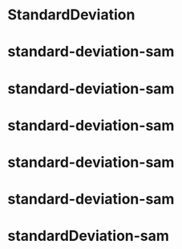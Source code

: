 # StandardDeviation
# standard-deviation-sam
# standard-deviation-sam
# standard-deviation-sam
# standard-deviation-sam
# standard-deviation-sam
# standardDeviation-sam
